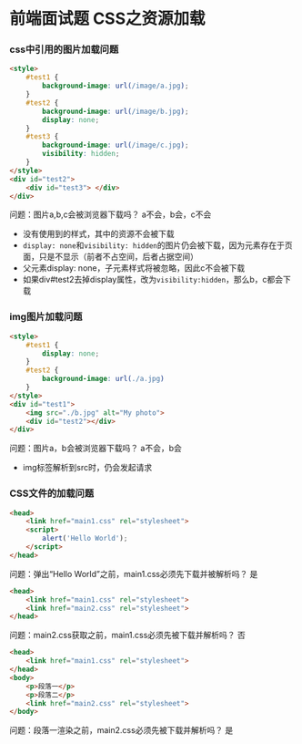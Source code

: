 # 前端面试题 CSS之资源加载

### css中引用的图片加载问题
```html
<style>
    #test1 {
        background-image: url(/image/a.jpg);
    }   
    #test2 {
        background-image: url(/image/b.jpg);
        display: none;
    } 
    #test3 {
        background-image: url(/image/c.jpg);
        visibility: hidden;
    }
</style>
<div id="test2">
    <div id="test3"> </div>
</div>
```

问题：图片a,b,c会被浏览器下载吗？  a不会，b会，c不会

* 没有使用到的样式，其中的资源不会被下载
* `display: none`和`visibility: hidden`的图片仍会被下载，因为元素存在于页面，只是不显示（前者不占空间，后者占据空间）
* 父元素display: none，子元素样式将被忽略，因此c不会被下载
* 如果div#test2去掉display属性，改为`visibility:hidden`，那么b，c都会下载

### img图片加载问题
```html
<style>
    #test1 {
        display: none;
    }
    #test2 {
        background-image: url(./a.jpg)
    }
</style>
<div id="test1">
    <img src="./b.jpg" alt="My photo">
    <div id="test2"></div>
</div>
```

问题：图片a，b会被浏览器下载吗？  a不会，b会 

* img标签解析到src时，仍会发起请求

### CSS文件的加载问题
```html
<head>
    <link href="main1.css" rel="stylesheet">
    <script>
        alert('Hello World');
    </script>
</head>
```

问题：弹出“Hello World”之前，main1.css必须先下载并被解析吗？ 是

```html
<head>
    <link href="main1.css" rel="stylesheet">
    <link href="main2.css" rel="stylesheet">
</head>
```

问题：main2.css获取之前，main1.css必须先被下载并解析吗？  否

```html
<head>
    <link href="main1.css" rel="stylesheet">
</head>
<body>
    <p>段落一</p>
    <p>段落二</p>
    <link href="main2.css" rel="stylesheet">
</body>
```

问题：段落一渲染之前，main2.css必须先被下载并解析吗？ 是


